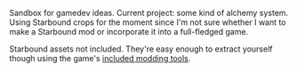 Sandbox for gamedev ideas. Current project: some kind of alchemy system. Using Starbound crops for the moment since I'm not sure whether I want to make a Starbound mod or incorporate it into a full-fledged game.

Starbound assets not included. They're easy enough to extract yourself though using the game's [included modding tools](http://community.playstarbound.com/index.php?threads/how-to-successfully-pack-and-unpack-pak-files.66649/).
